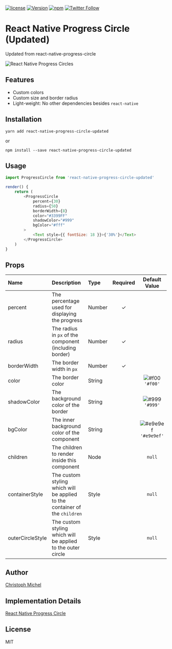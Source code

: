 [![license](https://img.shields.io/github/license/mashape/apistatus.svg)]()
[![Version](https://img.shields.io/npm/v/react-native-progress-circle.svg)](https://www.npmjs.com/package/react-native-progress-circle)
[![npm](https://img.shields.io/npm/dt/react-native-progress-circle.svg)](https://www.npmjs.com/package/react-native-progress-circle)
[![Twitter Follow](https://img.shields.io/twitter/follow/cmichelio.svg?style=social&label=Follow)](https://twitter.com/cmichelio)

# React Native Progress Circle (Updated)

Updated from react-native-progress-circle

![React Native Progress Circles](/README/featured.png?raw=true "React Native Progress Circles")

## Features

* Custom colors
* Custom size and border radius
* Light-weight: No other dependencies besides `react-native`

## Installation

`yarn add react-native-progress-circle-updated`

or

`npm install --save react-native-progress-circle-updated`

## Usage

```javascript
import ProgressCircle from 'react-native-progress-circle-updated'

render() {
    return (
        <ProgressCircle
            percent={30}
            radius={50}
            borderWidth={8}
            color="#3399FF"
            shadowColor="#999"
            bgColor="#fff"
        >
            <Text style={{ fontSize: 18 }}>{'30%'}</Text>
        </ProgressCircle>
    )
}
```

## Props
| Name | Description | Type | Required | Default Value |
| :--- | :----- | :--- | :---: | :---: |
| percent | The percentage used for displaying the progress | Number | ✓ |  |
| radius | The radius in `px` of the component (including border) | Number | ✓ |  |
| borderWidth | The border width in `px` | Number | ✓ |  |
| color | The border color | String |  | ![#f00](https://placehold.it/15/f00/000000?text=+) `'#f00'` |
| shadowColor | The background color of the border | String |  | ![#999](https://placehold.it/15/999/000000?text=+) `'#999'` |
| bgColor | The inner background color of the component  | String |  | ![#e9e9ef](https://placehold.it/15/e9e9ef/000000?text=+) `'#e9e9ef'` |
| children | The children to render inside this component | Node |  | `null` |
| containerStyle | The custom styling which will be applied to the container of the `children` | Style |  | `null` |
| outerCircleStyle | The custom styling which will be applied to the outer circle | Style |  | `null` |

## Author

[Christoph Michel](http://cmichel.io)

## Implementation Details

[React Native Progress Circle](http://cmichel.io/react-native-progress-circle)

## License

MIT
